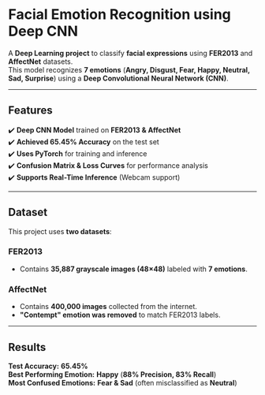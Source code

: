 # Facial Emotion Recognition using Deep CNN  
A **Deep Learning project** to classify **facial expressions** using **FER2013** and **AffectNet** datasets.  
This model recognizes **7 emotions** (**Angry, Disgust, Fear, Happy, Neutral, Sad, Surprise**) using a **Deep Convolutional Neural Network (CNN)**.

---

## Features  
✔️ **Deep CNN Model** trained on **FER2013 & AffectNet**  
✔️ **Achieved 65.45% Accuracy** on the test set  
✔️ **Uses PyTorch** for training and inference  
✔️ **Confusion Matrix & Loss Curves** for performance analysis  
✔️ **Supports Real-Time Inference** (Webcam support)  

---

## Dataset  
This project uses **two datasets**:  

### FER2013  
- Contains **35,887 grayscale images (48×48)** labeled with **7 emotions**.  

### AffectNet  
- Contains **400,000 images** collected from the internet.  
- **"Contempt" emotion was removed** to match FER2013 labels.  

---

## Results  
**Test Accuracy:** **65.45%**  
**Best Performing Emotion:** **Happy** (**88% Precision, 83% Recall**)  
**Most Confused Emotions:** **Fear & Sad** (often misclassified as **Neutral**)  

